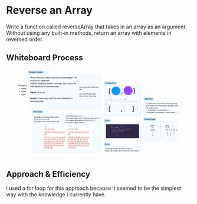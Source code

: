 # Reverse an Array
Write a function called reverseArray that takes in an array as an argument.
Without using any built-in methods, return an array with elements in reversed order.

## Whiteboard Process
<img src = "array-reverse.png">

## Approach & Efficiency
I used a for loop for this approach because it seemed to be the simplest way with the knowledge I currently have.
